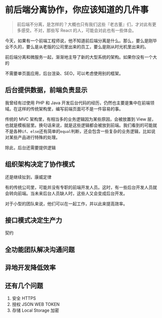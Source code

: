 前后端分离协作，你应该知道的几件事
===

> 前后端不分离，是怎样的？大概也只有我们这些『老古董』们，才对此有更多感受。不对，那些写 React 的人，可能会对此也有一些体会。

今天，如果有一个前端工程师说，他不知道前后端分离是什么。那么，要么是刚毕业不久的，要么是从老版的公司里出来的员工，要么是刚从时光机里出来的。

前后端分离和微服务一起，渐渐地主导了新的大型系统的架构。如果你没有一个大的

不需要单页面应用，后台渲染、SEO，可以考虑使用别的框架。

后台提供数据，前端负责显示
---

我曾经有过使用 PHP 和 Java 开发后台代码的经历，仍然也主要是集中在前端领域。在这样的传统架构里，编写前端页面可不是一件容易的事。

传统的 MVC 架构里，有相当多的业务逻辑因为某些原因，会被放置到 View 层，也就是模板层里。换句话来说，就是这些逻辑都会被放到前端。我们看到的可能就不是各种``if``、``else``还有简单的``equal``判断，还会包含一些复杂的业务逻辑，比如说对某些产品进行特殊的处理。

除此，后台还需要提供逻辑

组织架构决定了协作模式
---

还是继续扯到，康威定律

有的传统公司里，可能并没有专职的前端开发人员。这时，有一些后台开发人员就会转向前端。当未来后台人员缺人时，这些人又会变成后台开发。

对于小型的团队来说，他们可以在一起工作，并以此来提高效率。

接口模式决定生产力
---

契约

全功能团队解决沟通问题
---

异地开发降低效率
---


还有几个问题
---

1. 安全 HTTPS
2. 授权 JSON WEB TOKEN
3. 存储 Local Storage 加密
